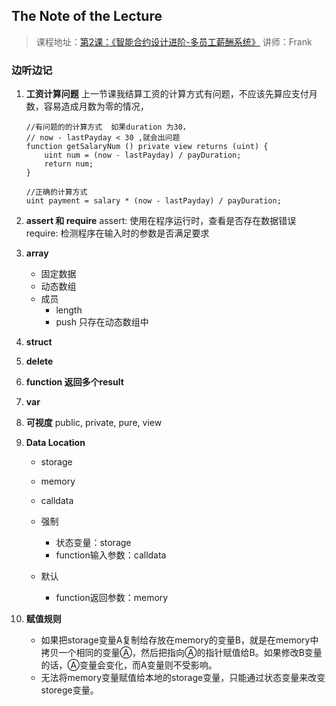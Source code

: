 ## The Note of the Lecture
> 课程地址：[第2课：《智能合约设计进阶-多员工薪酬系统》](http://pc-shop.xiaoe-tech.com/appBbtPFWyR9948/video_details?id=v_5aa77ce416403_yy5SR8uY)
> 讲师：Frank

### 边听边记
1. **工资计算问题**
    上一节课我结算工资的计算方式有问题，不应该先算应支付月数，容易造成月数为零的情况，
    
    ```
    //有问题的的计算方式  如果duration 为30，
    // now - lastPayday < 30 ,就会出问题
    function getSalaryNum () private view returns (uint) {
        uint num = (now - lastPayday) / payDuration;
        return num;
    }
    
    //正确的计算方式
    uint payment = salary * (now - lastPayday) / payDuration;
    ```
    
2. **assert 和 require**
    assert: 使用在程序运行时，查看是否存在数据错误
    require: 检测程序在输入时的参数是否满足要求
    
3. **array**
    * 固定数据
    * 动态数组
    * 成员
        * length
        * push 只存在动态数组中
 
4. **struct**
5. **delete**
6. **function 返回多个result** 
7. **var**
8. **可视度**
    public, private, pure, view
    
9. **Data Location**
    * storage
    * memory
    * calldata
    * 强制
        * 状态变量：storage
        * function输入参数：calldata
        
    * 默认
        * function返回参数：memory

10. **赋值规则**
    * 如果把storage变量A复制给存放在memory的变量B，就是在memory中拷贝一个相同的变量Ⓐ，然后把指向Ⓐ的指针赋值给B。如果修改B变量的话，Ⓐ变量会变化，而A变量则不受影响。
    * 无法将memory变量赋值给本地的storage变量，只能通过状态变量来改变storege变量。
    


